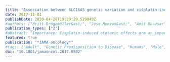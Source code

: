 ```yaml
---
title: "Association between SLC16A5 genetic variation and cisplatin-induced ototoxic effects in adult patients with testicular cancer"
date: 2017-11-01
publishDate: 2020-04-28T19:29:29.529049Z
#authors: ["Britt Drögemöller&ast;", "Jose Monzon&ast;", "Amit Bhavsar", "Adrienne Borrie", "Beth Brooks", "Galen Wright", "Geoffrey Liu", "Daniel Renouf", "Christian Kollmannsberger", "Philippe Bedard", "Folefac Aminkeng", "Ursula Amstutz", "Claudette Hildebrand", "Erandika Gunaretnam", "Carol Critchley", "Zhuo Chen", "Liam Brunham", "Michael Hayden", "Colin Ross", "Karen Gelmon", "Bruce Carleton", "&ast;These authors contributed equally to the work"]
publication_types: ["2"]
#abstract: "Importance: Cisplatin-induced ototoxic effects are an important complication that affects testicular cancer survivors as a consequence of treatment. The identification of genetic variants associated with this adverse drug reaction will further our mechanistic understanding of its development and potentially lead to strategies to prevent ototoxic effects. Objective: To identify the genetic variants associated with cisplatin-induced ototoxic effects in adult testicular cancer patients. Design, Setting, and Participants: This retrospective study was performed by the Canadian Pharmacogenomics Network for Drug Safety using patients recruited from 5 adult oncology treatment centers across Canada. Male patients who were 17 years or older, diagnosed with germ cell testicular cancer, and previously treated with cisplatin-based chemotherapy were recruited from July 2009 to April 2013 using active surveillance methodology. Cisplatin-induced ototoxic effects were independently diagnosed by 2 audiologists. Patients were genotyped for 7907 variants using a custom pharmacogenomic array. Logistic regression was used to identify genetic variants that were significantly associated with ototoxic effects. The validity of these findings was confirmed through independent replication and cell-based functional assays. Exposures: Cisplatin-based chemotherapy. Main Outcomes and Measures: Cisplatin-induced ototoxic effects. Results: After exclusions, 188 patients (median [interquartile range] age, 31 [24-39] years) were enrolled in this study to form the discovery and replication cohorts. Association and fine-mapping analyses identified a protein-coding variant, rs4788863 in SLC16A5, that was associated with protection against cisplatin-induced ototoxic effects in 2 independent cohorts (combined cohort: odds ratio, 0.06; 95% CI, 0.02-0.22; P = 2.17 × 10-7). Functional validation of this transporter gene revealed that in vitro SLC16A5-silencing altered cellular responses to cisplatin treatment, supporting a role for SLC16A5 in the development of cisplatin-induced ototoxic effects. These results were further supported by the literature, which provided confirmatory evidence for the role that SLC16A5 plays in hearing. Conclusions and Relevance: This study has identified a novel association between protein-coding variation in SLC16A5 and cisplatin-induced ototoxic effects. These findings have provided insight into the molecular mechanisms of this adverse drug reaction in adult patients with germ cell testicular cancer. Given that previous studies have shown that cimetidine, an SLC16A5-inhibitor, prevents murine cisplatin-induced ototoxic effects, the findings from this study have important implications for otoprotectant strategies in humans."
featured: true
publication: "*JAMA oncology*"
#tags: ["Adult", "Genetic Predisposition to Disease", "Humans", "Male", "Phenotype", "Dose-Response Relationship", "Drug", "Pharmacogenetics", "Risk Factors", "Adolescent", "HeLa Cells", "RNA Interference", "Young Adult", "Retrospective Studies", "Logistic Models", "Cisplatin", "Testicular Neoplasms", "Antineoplastic Agents", "Pharmacogenomic Testing", "Pharmacogenomic Variants", "Canada", "Hearing Loss", "Monocarboxylic Acid Transporters", "Transfection"]
doi: "10.1001/jamaoncol.2017.0502"
---
```


